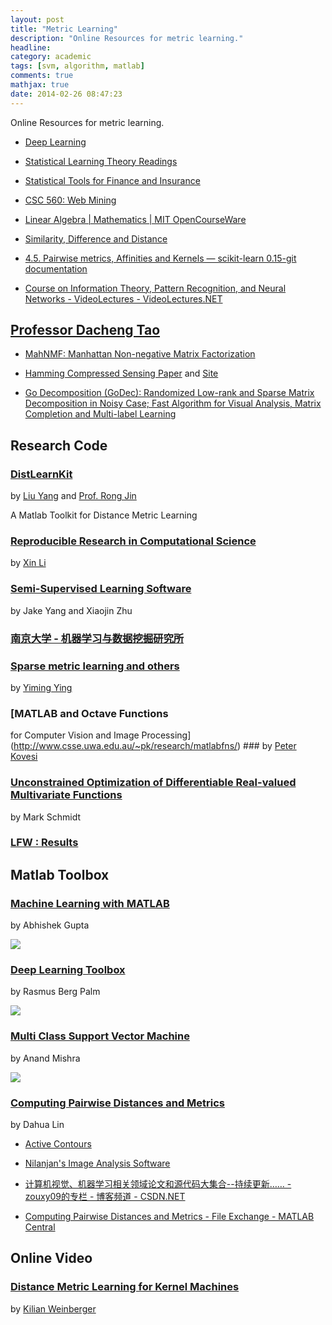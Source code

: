 ```yaml
---
layout: post
title: "Metric Learning"
description: "Online Resources for metric learning."
headline: 
category: academic
tags: [svm, algorithm, matlab]
comments: true
mathjax: true
date: 2014-02-26 08:47:23
---
```


Online Resources for metric learning.

<!--more-->

+ [Deep Learning](http://deeplearning.net/)

+ [Statistical Learning Theory Readings](http://www.cs.berkeley.edu/~bartlett/courses/281b-sp08/readings.html)

+ [Statistical Tools for Finance and Insurance](http://sfb649.wiwi.hu-berlin.de/fedc_homepage/xplore/tutorials/)

+ [CSC 560: Web Mining](http://users.csc.calpoly.edu/~dekhtyar/560-Fall2009/)

+ [Linear Algebra | Mathematics | MIT OpenCourseWare](http://ocw.mit.edu/courses/mathematics/18-06sc-linear-algebra-fall-2011/)

+ [Similarity, Difference and Distance](http://ordination.okstate.edu/distsim.htm)

+ [4.5. Pairwise metrics, Affinities and Kernels — scikit-learn 0.15-git documentation](http://scikit-learn.org/dev/modules/metrics.html)

+ [Course on Information Theory, Pattern Recognition, and Neural Networks - VideoLectures - VideoLectures.NET](http://videolectures.net/course_information_theory_pattern_recognition/)

[Professor Dacheng Tao](http://cfsites1.uts.edu.au/qcis/members/detail.cfm?StaffID=11731#)
-----------------------

+ [MahNMF: Manhattan Non-negative Matrix Factorization](http://arxiv.org/abs/1207.3438)

+ [Hamming Compressed Sensing Paper](http://arxiv.org/abs/1110.0073) and [Site](https://sites.google.com/site/hammingcs/home)

+ [Go Decomposition (GoDec): Randomized Low-rank and Sparse Matrix Decomposition in Noisy Case; 
Fast Algorithm for Visual Analysis, Matrix Completion and Multi-label Learning](https://sites.google.com/site/godecomposition/home)

Research Code
-------------

### [DistLearnKit](http://www.cs.cmu.edu/~liuy/distlearn.htm)  ###

by [Liu Yang](http://www.cs.cmu.edu/~liuy/) and [Prof. Rong Jin](http://www.cse.msu.edu/~rongjin/)

A Matlab Toolkit for Distance Metric Learning

### [Reproducible Research in Computational Science](http://www.csee.wvu.edu/~xinl/source.html) ###


by [Xin Li](http://www.csee.wvu.edu/~xinl/)

### [Semi-Supervised Learning Software](http://pages.cs.wisc.edu/~jerryzhu/ssl/software.html) ###

by Jake Yang and Xiaojin Zhu

### [南京大学 - 机器学习与数据挖掘研究所](http://lamda.nju.edu.cn/Data.ashx) ###


### [Sparse metric learning and others](http://empslocal.ex.ac.uk/people/staff/yy267/software.html) ###

by [Yiming Ying](http://empslocal.ex.ac.uk/people/staff/yy267/)

### [MATLAB and Octave Functions 
for Computer Vision and Image Processing](http://www.csse.uwa.edu.au/~pk/research/matlabfns/) ###
by [Peter Kovesi](http://www.csse.uwa.edu.au/~pk/research/matlabfns/)

### [Unconstrained Optimization of Differentiable Real-valued Multivariate Functions](http://www.di.ens.fr/~mschmidt/Software/code.html) ###
by Mark Schmidt

### [LFW : Results](http://vis-www.cs.umass.edu/lfw/results.html)

Matlab Toolbox
--------------

### [Machine Learning with MATLAB](http://www.mathworks.com/matlabcentral/fileexchange/42744-machine-learning-with-matlab) ###
by Abhishek Gupta
 
![](http://www.mathworks.com/matlabcentral/fileexchange/screenshots/9087/original.jpg)

### [Deep Learning Toolbox](http://www.mathworks.com/matlabcentral/fileexchange/38310-deep-learning-toolbox) ###
by Rasmus Berg Palm

![](http://www.mathworks.com/matlabcentral/fileexchange/screenshots/7678/original.jpg)

### [Multi Class Support Vector Machine](http://www.mathworks.com/matlabcentral/fileexchange/33170-multi-class-support-vector-machine) ###
by Anand Mishra

![](http://www.mathworks.com/matlabcentral/fileexchange/screenshots/6858/original.jpg)

### [Computing Pairwise Distances and Metrics](http://www.mathworks.com/matlabcentral/fileexchange/15935-computing-pairwise-distances-and-metrics) ###
by Dahua Lin

+ [Active Contours](http://www.shawnlankton.com/2008/04/active-contour-matlab-code-demo/)

+ [Nilanjan's Image Analysis Software](http://webdocs.cs.ualberta.ca/~nray1/MyWebsite/Codes.htm)

+ [计算机视觉、机器学习相关领域论文和源代码大集合--持续更新…… - zouxy09的专栏 - 博客频道 - CSDN.NET](http://blog.csdn.net/zouxy09/article/details/8550952)

+ [Computing Pairwise Distances and Metrics - File Exchange - MATLAB Central](http://www.mathworks.com/matlabcentral/fileexchange/15935-computing-pairwise-distances-and-metrics)

Online Video
------------

### [Distance Metric Learning for Kernel Machines](http://videolectures.net/nipsworkshops2010_weinberger_dml/) ###

by [Kilian Weinberger](http://www.cse.wustl.edu/~kilian/)
